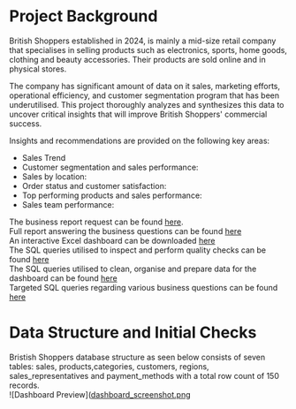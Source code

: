 # Project Background
British Shoppers established in 2024, is mainly a mid-size retail company that specialises in selling products such as electronics, sports, home goods, clothing and beauty accessories. Their products are sold online and in physical stores. 

The company has significant amount of data on it sales, marketing efforts, operational efficiency, and customer segmentation program that has been underutilised. This project thoroughly analyzes and synthesizes
this data to uncover critical insights that will improve British Shoppers' commercial success. 

Insights and recommendations are provided on the following key areas:
- Sales Trend
- Customer segmentation and sales performance:
- Sales by location:
- Order status and customer satisfaction:
- Top performing products and sales performance:
- Sales team performance:

The business report request can be found [here](Business_Report_Request.pdf).  
Full report answering the business questions can be found [here](Business_Report_Request)  
An interactive Excel dashboard can be downloaded [here](Dashboard.xlsx)  
The SQL queries utilised to inspect and perform quality checks can be found [here](SQL_Data_Inspection_and_Validation_Checks)  
The SQL queries utilised to clean, organise and prepare data for the dashboard can be found [here](SQL_Data_Cleaning)  
Targeted SQL queries regarding various business questions can be found [here](SQL_Business_Analysis_Queries)  


# Data Structure and Initial Checks
Bristish Shoppers database structure as seen below consists of seven tables: sales, products,categories, customers, regions, sales_representatives and payment_methods with a total row count of 150 records.  
![Dashboard Preview]([dashboard_screenshot.png](https://github.com/OtKwesi/SalesAnalytics_BritainShoppers/blob/main/SQL_Database_Schema_page.jpg?raw=true)
